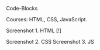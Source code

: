 Code-Blocks

Courses: HTML, CSS, JavaScript.

Screenshot 1. HTML
[!]

Screenshot 2. CSS
Screenshot 3. JS
